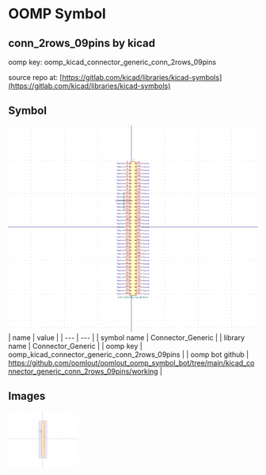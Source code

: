 # OOMP Symbol  
## conn_2rows_09pins  by kicad  
  
oomp key: oomp_kicad_connector_generic_conn_2rows_09pins  
  
source repo at: [https://gitlab.com/kicad/libraries/kicad-symbols](https://gitlab.com/kicad/libraries/kicad-symbols)  
## Symbol  
  
[![working.png](working_600.png)](working.png)  
| name | value | 
| --- | --- | 
| symbol name | Connector_Generic | 
| library name | Connector_Generic | 
| oomp key | oomp_kicad_connector_generic_conn_2rows_09pins | 
| oomp bot github | https://github.com/oomlout/oomlout_oomp_symbol_bot/tree/main/kicad_connector_generic_conn_2rows_09pins/working | 
## Images  
  
[![working.png](working_140.png)](working.png)  
